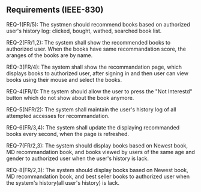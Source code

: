 ## Requirements (IEEE-830)

REQ-1(FR/5): The systmen should recommend books based on authorized user's history log: clicked, bought, wathed, searched book list.

REQ-2(FR/1,2): The system shall show the recommended books to authorized user. When the books have same recommandation score, the aranges of the books are by name.

REQ-3(FR/4): The system shall show the recommandation page, which displays books to authorized user, after signing in and then user can view books using their mouse and select the books.

REQ-4(FR/1): The system should allow the user to press the "Not Interestd" button which do not show about the book anymore.

REQ-5(NFR/2): The system shall maintain the user's history log of all attempted accesses for recommandation.

REQ-6(FR/3,4): The system shall update the displaying recommanded books every second, when the page is refreshed.

REQ-7(FR/2,3): The system should display books based on Newest book, MD recommandation book, and books viewed by users of the same age and gender to authorized user when the user's history is lack.

REQ-8(FR/2,3): The system should display books based on Newest book, MD recommandation book, and best seller books to authorized user when the system's history(all user's history) is lack.
